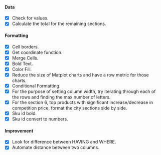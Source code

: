#### Data
- [x] Check for values.
- [x] Calculate the total for the remaining sections.

#### Formatting
- [x] Cell borders.
- [x] Get coordinate function.
- [x] Merge Cells.
- [x] Bold Text.
- [x] Color Fill.
- [x] Reduce the size of Matplot charts and have a row metric for those charts.
- [x] Conditional Formatting.
- [x] For the purpose of setting column width, try iterating through each of the rows and finding the max number of letters.
- [x] For the section 6, top products with significant increase/decrease in competition price, format the city sections side by side.
- [x] Sku id bold.
- [x] Sku id convert to numbers.

#### Improvement
- [x] Look for difference between HAVING and WHERE.
- [x] Automate distance between two columns.